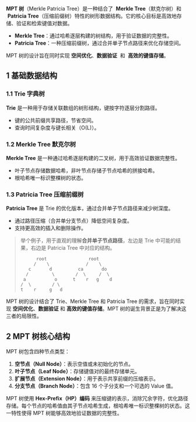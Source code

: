 **MPT 树**（Merkle Patricia Tree）是一种结合了  **Merkle Tree**（默克尔树）和  **Patricia Tree**（压缩前缀树）特性的树形数据结构。它的核心目标是高效地存储、验证和检索键值对数据。

* **Merkle Tree**：通过哈希逐层构建的树结构，用于验证数据的完整性。
* **Patricia Tree**：一种压缩前缀树，通过合并单子节点路径来优化存储空间。

MPT 树的设计旨在同时实现  **空间优化**、**数据验证**  和  **高效的键值存储**。

## 1 基础数据结构

### 1.1 Trie 字典树

**Trie** 是一种用于存储关联数组的树形结构，键按字符逐层分割路径。

* 键的公共前缀共享路径，节省空间。
* 查询时间复杂度与键长相关（O(L)）。

### 1.2 Merkle Tree 默克尔树

**Merkle Tree** 是一种通过哈希逐层构建的二叉树，用于高效验证数据完整性。

* 叶子节点存储数据哈希，非叶节点存储子节点哈希的拼接哈希。
* 根哈希唯一标识整棵树的状态。

### 1.3 Patricia Tree 压缩前缀树

**Patricia Tree** 是 Trie 的优化版本，通过合并单子节点路径来减少树深度。

* 通过路径压缩（合并单分支节点）降低空间复杂度。
* 支持更高效的插入和删除操作。

> 举个例子，用于直观的理解**合并单子节点路径**，左边是 Trie 中可能的结果，右边是 Patricia Tree 中对应的结构。
>
> ```
>       root                root
>      /    \              /    \
>    c       d          ca       do
>   /         \        /  \     /  \
>  a           o      t    r   g    d
> /  \        / \
> t    r     g   d
> ```

MPT 树的设计结合了 Trie、Merkle Tree 和 Patricia Tree 的需求，旨在同时实现 **空间优化**、**数据验证** 和 **高效的键值存储**。MPT 树的诞生背景正是为了解决这三者的局限性。

## 2 MPT 树核心结构

MPT 树包含四种节点类型：

1. **空节点（Null Node）**：表示空值或未初始化的节点。
2. **叶子节点（Leaf Node）**：存储键值对的最终存储单元。
3. **扩展节点（Extension Node）**：用于表示共享前缀的压缩表示。
4. **分支节点（Branch Node）**：包含 16 个子分支和一个可选的 Value 值。

MPT 树使用 **Hex-Prefix（HP）编码** 来压缩键的表示，消除冗余字符，优化路径存储。每个节点的哈希值由其子节点哈希生成，根哈希唯一标识整棵树的状态。这一特性使得 MPT 树能够高效地验证数据的完整性。

